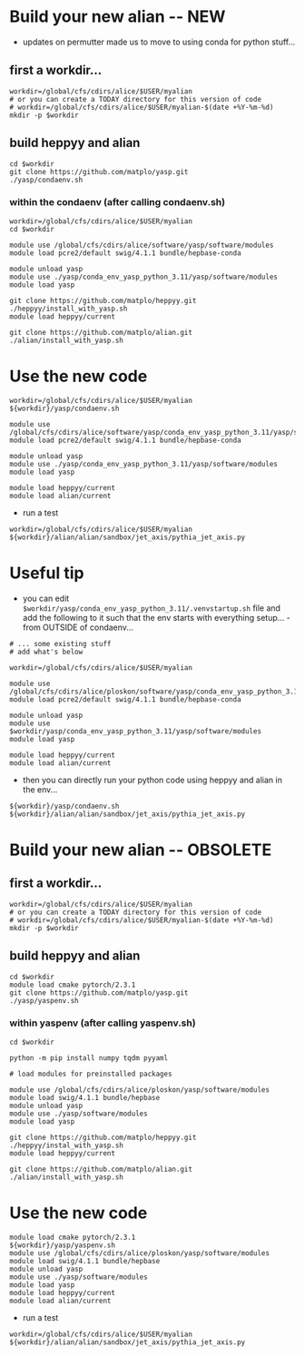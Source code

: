 # Build your new alian -- NEW

- updates on permutter made us to move to using conda for python stuff...

## first a workdir...

```
workdir=/global/cfs/cdirs/alice/$USER/myalian
# or you can create a TODAY directory for this version of code
# workdir=/global/cfs/cdirs/alice/$USER/myalian-$(date +%Y-%m-%d)
mkdir -p $workdir
```

## build heppyy and alian

```
cd $workdir
git clone https://github.com/matplo/yasp.git
./yasp/condaenv.sh
```

### within the condaenv (after calling condaenv.sh)
```
workdir=/global/cfs/cdirs/alice/$USER/myalian
cd $workdir

module use /global/cfs/cdirs/alice/software/yasp/software/modules
module load pcre2/default swig/4.1.1 bundle/hepbase-conda

module unload yasp
module use ./yasp/conda_env_yasp_python_3.11/yasp/software/modules
module load yasp

git clone https://github.com/matplo/heppyy.git
./heppyy/install_with_yasp.sh
module load heppyy/current

git clone https://github.com/matplo/alian.git
./alian/install_with_yasp.sh
```

# Use the new code

```
workdir=/global/cfs/cdirs/alice/$USER/myalian
${workdir}/yasp/condaenv.sh 

module use /global/cfs/cdirs/alice/software/yasp/conda_env_yasp_python_3.11/yasp/software/modules
module load pcre2/default swig/4.1.1 bundle/hepbase-conda

module unload yasp
module use ./yasp/conda_env_yasp_python_3.11/yasp/software/modules
module load yasp

module load heppyy/current
module load alian/current
```

- run a test

```
workdir=/global/cfs/cdirs/alice/$USER/myalian
${workdir}/alian/alian/sandbox/jet_axis/pythia_jet_axis.py
```

# Useful tip

- you can edit `$workdir/yasp/conda_env_yasp_python_3.11/.venvstartup.sh` file and add the following to it such that the env starts with everything setup... - from OUTSIDE of condaenv...
```
# ... some existing stuff
# add what's below

workdir=/global/cfs/cdirs/alice/$USER/myalian

module use /global/cfs/cdirs/alice/ploskon/software/yasp/conda_env_yasp_python_3.11/yasp/software/modules
module load pcre2/default swig/4.1.1 bundle/hepbase-conda

module unload yasp
module use $workdir/yasp/conda_env_yasp_python_3.11/yasp/software/modules
module load yasp

module load heppyy/current
module load alian/current

```

- then you can directly run your python code using heppyy and alian in the env...

```
${workdir}/yasp/condaenv.sh ${workdir}/alian/alian/sandbox/jet_axis/pythia_jet_axis.py
```


# Build your new alian -- OBSOLETE

## first a workdir...

```
workdir=/global/cfs/cdirs/alice/$USER/myalian
# or you can create a TODAY directory for this version of code
# workdir=/global/cfs/cdirs/alice/$USER/myalian-$(date +%Y-%m-%d)
mkdir -p $workdir
```

## build heppyy and alian

```
cd $workdir
module load cmake pytorch/2.3.1
git clone https://github.com/matplo/yasp.git
./yasp/yaspenv.sh 
```

### within yaspenv (after calling yaspenv.sh)
```
cd $workdir

python -m pip install numpy tqdm pyyaml

# load modules for preinstalled packages

module use /global/cfs/cdirs/alice/ploskon/yasp/software/modules
module load swig/4.1.1 bundle/hepbase 
module unload yasp
module use ./yasp/software/modules
module load yasp

git clone https://github.com/matplo/heppyy.git
./heppyy/instal_with_yasp.sh
module load heppyy/current

git clone https://github.com/matplo/alian.git
./alian/install_with_yasp.sh
```

# Use the new code

```
module load cmake pytorch/2.3.1
${workdir}/yasp/yaspenv.sh 
module use /global/cfs/cdirs/alice/ploskon/yasp/software/modules
module load swig/4.1.1 bundle/hepbase 
module unload yasp
module use ./yasp/software/modules
module load yasp
module load heppyy/current
module load alian/current
```

- run a test

```
workdir=/global/cfs/cdirs/alice/$USER/myalian
${workdir}/alian/alian/sandbox/jet_axis/pythia_jet_axis.py
```
